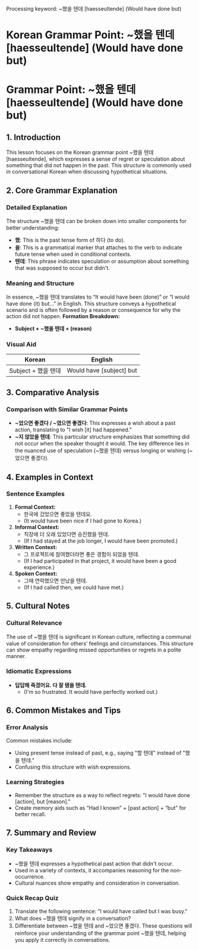Processing keyword: ~했을 텐데 [haesseultende] (Would have done but)
# Korean Grammar Point: ~했을 텐데 [haesseultende] (Would have done but)
# Grammar Point: ~했을 텐데 [haesseultende] (Would have done but)
## 1. Introduction
This lesson focuses on the Korean grammar point ~했을 텐데 [haesseultende], which expresses a sense of regret or speculation about something that did not happen in the past. This structure is commonly used in conversational Korean when discussing hypothetical situations.
## 2. Core Grammar Explanation
### Detailed Explanation
The structure ~했을 텐데 can be broken down into smaller components for better understanding:
- **했**: This is the past tense form of 하다 (to do).
- **을**: This is a grammatical marker that attaches to the verb to indicate future tense when used in conditional contexts.
- **텐데**: This phrase indicates speculation or assumption about something that was supposed to occur but didn't. 
### Meaning and Structure
In essence, ~했을 텐데 translates to “It would have been (done)” or “I would have done (it) but...” in English. This structure conveys a hypothetical scenario and is often followed by a reason or consequence for why the action did not happen.
**Formation Breakdown:**
- **Subject + ~했을 텐데 + (reason)**
### Visual Aid
| Korean                  | English                       |
|------------------------|-------------------------------|
| Subject + 했을 텐데   | Would have [subject] but     |
## 3. Comparative Analysis
### Comparison with Similar Grammar Points
- **~었으면 좋겠다 / ~였으면 좋겠다**: This expresses a wish about a past action, translating to "I wish [it] had happened."
- **~지 않았을 텐데**: This particular structure emphasizes that something did not occur when the speaker thought it would.
The key difference lies in the nuanced use of speculation (~했을 텐데) versus longing or wishing (~었으면 좋겠다).
## 4. Examples in Context
### Sentence Examples
1. **Formal Context:**
   - 한국에 갔었으면 좋았을 텐데요. 
   - (It would have been nice if I had gone to Korea.)
2. **Informal Context:**
   - 직장에 더 오래 있었다면 승진했을 텐데.
   - (If I had stayed at the job longer, I would have been promoted.)
3. **Written Context:**
   - 그 프로젝트에 참여했더라면 좋은 경험이 되었을 텐데.
   - (If I had participated in that project, it would have been a good experience.)
4. **Spoken Context:**
   - 그때 연락했으면 만났을 텐데. 
   - (If I had called then, we could have met.)
## 5. Cultural Notes
### Cultural Relevance
The use of ~했을 텐데 is significant in Korean culture, reflecting a communal value of consideration for others’ feelings and circumstances. This structure can show empathy regarding missed opportunities or regrets in a polite manner.
### Idiomatic Expressions
- **답답해 죽겠어요. 다 잘 됐을 텐데.**
  - (I'm so frustrated. It would have perfectly worked out.)
## 6. Common Mistakes and Tips
### Error Analysis
Common mistakes include:
- Using present tense instead of past, e.g., saying "할 텐데" instead of "했을 텐데."
- Confusing this structure with wish expressions.
### Learning Strategies
- Remember the structure as a way to reflect regrets: "I would have done [action], but [reason]."
- Create memory aids such as “Had I known” + [past action] + “but” for better recall.
## 7. Summary and Review
### Key Takeaways
- ~했을 텐데 expresses a hypothetical past action that didn't occur.
- Used in a variety of contexts, it accompanies reasoning for the non-occurrence.
- Cultural nuances show empathy and consideration in conversation.
### Quick Recap Quiz
1. Translate the following sentence: "I would have called but I was busy."
2. What does ~했을 텐데 signify in a conversation?
3. Differentiate between ~했을 텐데 and ~었으면 좋겠다.
These questions will reinforce your understanding of the grammar point ~했을 텐데, helping you apply it correctly in conversations.
